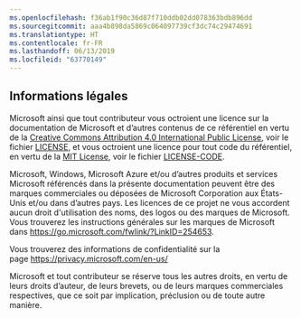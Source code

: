```yaml
---
ms.openlocfilehash: f36ab1f90c36d87f710ddb02dd078363bdb896dd
ms.sourcegitcommit: aaa4b898da5869c064097739cf3dc74c29474691
ms.translationtype: HT
ms.contentlocale: fr-FR
ms.lasthandoff: 06/13/2019
ms.locfileid: "63770149"
---
```

## <a name="legal-notices"></a>Informations légales
Microsoft ainsi que tout contributeur vous octroient une licence sur la documentation de Microsoft et d’autres contenus de ce référentiel en vertu de la [Creative Commons Attribution 4.0 International Public License](https://creativecommons.org/licenses/by/4.0/legalcode), voir le fichier [LICENSE](LICENSE), et vous octroient une licence pour tout code du référentiel, en vertu de la [MIT License](https://opensource.org/licenses/MIT), voir le fichier [LICENSE-CODE](LICENSE-CODE).

Microsoft, Windows, Microsoft Azure et/ou d’autres produits et services Microsoft référencés dans la présente documentation peuvent être des marques commerciales ou déposées de Microsoft Corporation aux États-Unis et/ou dans d’autres pays.
Les licences de ce projet ne vous accordent aucun droit d'utilisation des noms, des logos ou des marques de Microsoft.
Vous trouverez les instructions générales sur les marques de Microsoft dans https://go.microsoft.com/fwlink/?LinkID=254653.

Vous trouverez des informations de confidentialité sur la page https://privacy.microsoft.com/en-us/

Microsoft et tout contributeur se réserve tous les autres droits, en vertu de leurs droits d’auteur, de leurs brevets, ou de leurs marques commerciales respectives, que ce soit par implication, préclusion ou de toute autre manière.
